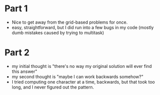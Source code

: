 # Part 1
* Nice to get away from the grid-based problems for once.
* easy, straightforward, but I did run into a few bugs in my code (mostly dumb mistakes caused by trying to multitask)

# Part 2
* my initial thought is "there's no way my original solution will ever find this answer"
* my second thought is "maybe I can work backwards somehow?"
* I tried computing one character at a time, backwards, but that took too long, and I never figured out the pattern.